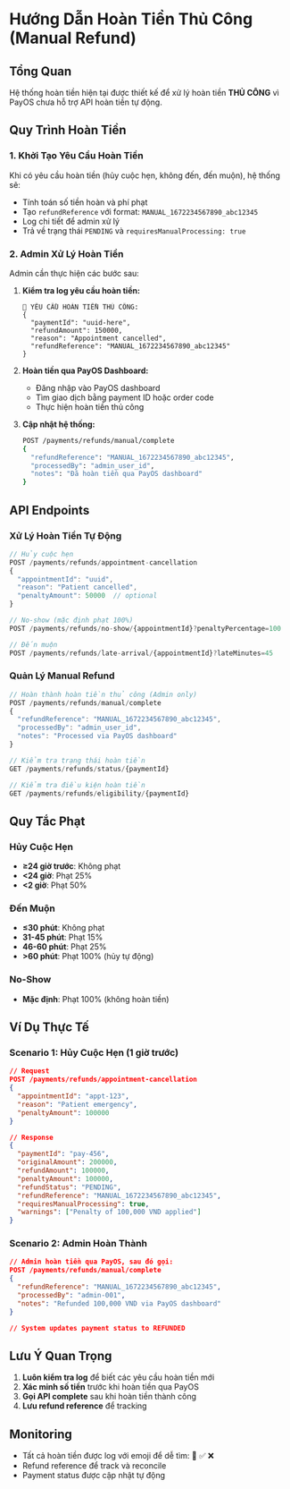 # Hướng Dẫn Hoàn Tiền Thủ Công (Manual Refund)

## Tổng Quan

Hệ thống hoàn tiền hiện tại được thiết kế để xử lý hoàn tiền **THỦ CÔNG** vì PayOS chưa hỗ trợ API hoàn tiền tự động.

## Quy Trình Hoàn Tiền

### 1. Khởi Tạo Yêu Cầu Hoàn Tiền

Khi có yêu cầu hoàn tiền (hủy cuộc hẹn, không đến, đến muộn), hệ thống sẽ:

- Tính toán số tiền hoàn và phí phạt
- Tạo `refundReference` với format: `MANUAL_1672234567890_abc12345`
- Log chi tiết để admin xử lý
- Trả về trạng thái `PENDING` và `requiresManualProcessing: true`

### 2. Admin Xử Lý Hoàn Tiền

Admin cần thực hiện các bước sau:

1. **Kiểm tra log yêu cầu hoàn tiền:**

    ```
    🔄 YÊU CẦU HOÀN TIỀN THỦ CÔNG:
    {
      "paymentId": "uuid-here",
      "refundAmount": 150000,
      "reason": "Appointment cancelled",
      "refundReference": "MANUAL_1672234567890_abc12345"
    }
    ```

2. **Hoàn tiền qua PayOS Dashboard:**

    - Đăng nhập vào PayOS dashboard
    - Tìm giao dịch bằng payment ID hoặc order code
    - Thực hiện hoàn tiền thủ công

3. **Cập nhật hệ thống:**
    ```bash
    POST /payments/refunds/manual/complete
    {
      "refundReference": "MANUAL_1672234567890_abc12345",
      "processedBy": "admin_user_id",
      "notes": "Đã hoàn tiền qua PayOS dashboard"
    }
    ```

## API Endpoints

### Xử Lý Hoàn Tiền Tự Động

```typescript
// Hủy cuộc hẹn
POST /payments/refunds/appointment-cancellation
{
  "appointmentId": "uuid",
  "reason": "Patient cancelled",
  "penaltyAmount": 50000  // optional
}

// No-show (mặc định phạt 100%)
POST /payments/refunds/no-show/{appointmentId}?penaltyPercentage=100

// Đến muộn
POST /payments/refunds/late-arrival/{appointmentId}?lateMinutes=45
```

### Quản Lý Manual Refund

```typescript
// Hoàn thành hoàn tiền thủ công (Admin only)
POST /payments/refunds/manual/complete
{
  "refundReference": "MANUAL_1672234567890_abc12345",
  "processedBy": "admin_user_id",
  "notes": "Processed via PayOS dashboard"
}

// Kiểm tra trạng thái hoàn tiền
GET /payments/refunds/status/{paymentId}

// Kiểm tra điều kiện hoàn tiền
GET /payments/refunds/eligibility/{paymentId}
```

## Quy Tắc Phạt

### Hủy Cuộc Hẹn

- **≥24 giờ trước**: Không phạt
- **<24 giờ**: Phạt 25%
- **<2 giờ**: Phạt 50%

### Đến Muộn

- **≤30 phút**: Không phạt
- **31-45 phút**: Phạt 15%
- **46-60 phút**: Phạt 25%
- **>60 phút**: Phạt 100% (hủy tự động)

### No-Show

- **Mặc định**: Phạt 100% (không hoàn tiền)

## Ví Dụ Thực Tế

### Scenario 1: Hủy Cuộc Hẹn (1 giờ trước)

```json
// Request
POST /payments/refunds/appointment-cancellation
{
  "appointmentId": "appt-123",
  "reason": "Patient emergency",
  "penaltyAmount": 100000
}

// Response
{
  "paymentId": "pay-456",
  "originalAmount": 200000,
  "refundAmount": 100000,
  "penaltyAmount": 100000,
  "refundStatus": "PENDING",
  "refundReference": "MANUAL_1672234567890_abc12345",
  "requiresManualProcessing": true,
  "warnings": ["Penalty of 100,000 VND applied"]
}
```

### Scenario 2: Admin Hoàn Thành

```json
// Admin hoàn tiền qua PayOS, sau đó gọi:
POST /payments/refunds/manual/complete
{
  "refundReference": "MANUAL_1672234567890_abc12345",
  "processedBy": "admin-001",
  "notes": "Refunded 100,000 VND via PayOS dashboard"
}

// System updates payment status to REFUNDED
```

## Lưu Ý Quan Trọng

1. **Luôn kiểm tra log** để biết các yêu cầu hoàn tiền mới
2. **Xác minh số tiền** trước khi hoàn tiền qua PayOS
3. **Gọi API complete** sau khi hoàn tiền thành công
4. **Lưu refund reference** để tracking

## Monitoring

- Tất cả hoàn tiền được log với emoji để dễ tìm: 🔄 ✅ ❌
- Refund reference để track và reconcile
- Payment status được cập nhật tự động
